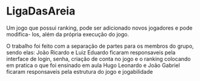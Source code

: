 # LigaDasAreia
Um jogo que possui ranking, pode ser adicionado novos jogadores e pode modifica- los, além da própria execução do jogo.

O trabalho foi feito com a separação de partes para os membros do grupo, sendo elas:
João Ricardo e Luiz Eduardo ficaram responsaveis pela interface de login, senha, criação de conta no jogo e o ranking colocando em pratica o que foi ensinado em aula
Hugo Leonardo e João Gabriel ficaram responsaveis pela estrutura do jogo e jogabilidade

